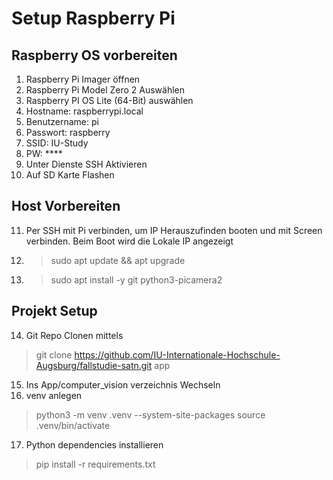 # Setup Raspberry Pi

## Raspberry OS vorbereiten
1. Raspberry Pi Imager öffnen
2. Raspberry Pi Model Zero 2 Auswählen
3. Raspberry PI OS Lite (64-Bit) auswählen
4. Hostname: raspberrypi.local
5. Benutzername: pi
6. Passwort: raspberry
7. SSID: IU-Study
8. PW: ****
9. Unter Dienste SSH Aktivieren
10. Auf SD Karte Flashen

## Host Vorbereiten
11. Per SSH mit Pi verbinden, um IP Herauszufinden booten und mit Screen verbinden. Beim Boot wird die Lokale IP angezeigt
12. >sudo apt update && apt upgrade
13. >sudo apt install -y git python3-picamera2
## Projekt Setup
14. Git Repo Clonen mittels
> git clone https://github.com/IU-Internationale-Hochschule-Augsburg/fallstudie-satn.git app

15. Ins App/computer_vision verzeichnis Wechseln
16. venv anlegen
> python3 -m venv .venv --system-site-packages
> source .venv/bin/activate

17. Python dependencies installieren
> pip install -r requirements.txt
